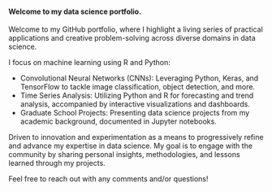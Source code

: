 #### Welcome to my data science portfolio.

Welcome to my GitHub portfolio, where I highlight a living series of practical applications and creative problem-solving across diverse domains in data science.

I focus on machine learning using R and Python:
- Convolutional Neural Networks (CNNs): Leveraging Python, Keras, and TensorFlow to tackle image classification, object detection, and more.
- Time Series Analysis: Utilizing Python and R for forecasting and trend analysis, accompanied by interactive visualizations and dashboards.
- Graduate School Projects: Presenting data science projects from my academic background, documented in Jupyter notebooks.

Driven to innovation and experimentation as a means to progressively refine and advance my expertise in data science. My goal is to engage with the community by sharing personal insights, methodologies, and lessons learned through my projects.

Feel free to reach out with any comments and/or questions!

<!--
**dougrandrade/dougrandrade** is a ✨ _special_ ✨ repository because its `README.md` (this file) appears on your GitHub profile.

Here are some ideas to get you started:

- 🔭 I’m currently working on ...
- 🌱 I’m currently learning ...
- 👯 I’m looking to collaborate on ...
- 🤔 I’m looking for help with ...
- 💬 Ask me about ...
- 📫 How to reach me: ...
- 😄 Pronouns: ...
- ⚡ Fun fact: ...
-->

